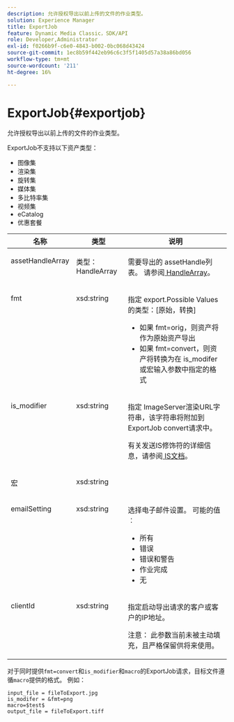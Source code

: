 ```yaml
---
description: 允许授权导出以前上传的文件的作业类型。
solution: Experience Manager
title: ExportJob
feature: Dynamic Media Classic，SDK/API
role: Developer,Administrator
exl-id: f0266b9f-c6e0-4843-b002-0bc068d43424
source-git-commit: 1ec8b59f442eb96c6c3f5f1405d57a38a86bd056
workflow-type: tm+mt
source-wordcount: '211'
ht-degree: 16%

---
```


# ExportJob{#exportjob}

允许授权导出以前上传的文件的作业类型。

ExportJob不支持以下资产类型：

* 图像集
* 渲染集
* 旋转集
* 媒体集
* 多比特率集
* 视频集
* eCatalog
* 优惠套餐

<table id="table_D8F3FD30D15648BFA5B980D3DC0A5AB1"> 
 <thead> 
  <tr> 
   <th colname="col1" class="entry"> 名称 </th> 
   <th colname="col2" class="entry"> 类型 </th> 
   <th colname="col3" class="entry"> 说明 </th> 
  </tr> 
 </thead>
 <tbody> 
  <tr valign="top"> 
   <td colname="col1"> <p> <span class="codeph"> <span class="varname"> assetHandleArray</span> </span> </p> </td> 
   <td colname="col2"> <p> <span class="codeph"> 类型：HandleArray</span> </p> </td> 
   <td colname="col3" valign="top"> <p>需要导出的<span class="codeph"> assetHandle</span>列表。 请参阅<a href="../../types/c-data-types/r-handle-array.md#reference-1b93fefb5477459faf9253b54349b5f9" type="reference" format="dita" scope="local"> HandleArray</a>。 </p> </td> 
  </tr> 
  <tr valign="top"> 
   <td colname="col1"> <p> <span class="codeph"> <span class="varname"> fmt</span> </span> </p> </td> 
   <td colname="col2"> <p> <span class="codeph"> xsd:string </span> </p> </td> 
   <td colname="col3"> <p>指定<span class="codeph"> export.Possible Values</span>的类型：[原始，转换] </p> <p> 
     <ul id="ul_16EF4B14100C4C7AA464CA9CF7F11D1C"> 
      <li id="li_DAB2844CC55145C88A18A1F8EC4527F9">如果<span class="codeph"> fmt=orig</span>，则资产将作为原始资产导出 </li> 
      <li id="li_07F2F8D159934D889FDC1022AB12B564">如果<span class="codeph"> fmt=convert</span>，则资产将转换为在<span class="codeph"> is_modifer</span>或<span class="codeph">宏</span>输入参数中指定的格式 </li> 
     </ul> </p> </td> 
  </tr> 
  <tr valign="top"> 
   <td colname="col1"> <p> <span class="codeph"> <span class="varname"> is_modifier</span> </span> </p> </td> 
   <td colname="col2"> <p> <span class="codeph"> xsd:string  </span> </p> </td> 
   <td colname="col3"> <p>指定<span class="codeph"> ImageServer</span>渲染URL字符串，该字符串将附加到ExportJob <span class="codeph"> convert</span>请求中。 </p> <p>有关发送IS修饰符的详细信息，请参阅<a href="https://experienceleague.adobe.com/docs/dynamic-media-developer-resources/image-serving-api/home.html" scope="external" format="html"> IS文档</a>。 </p> </td> 
  </tr> 
  <tr valign="top"> 
   <td colname="col1"> <p> <span class="codeph"> <span class="varname"> 宏</span> </span> </p> </td> 
   <td colname="col2"> <p> <span class="codeph"> xsd:string  </span> </p> </td> 
   <td colname="col3"> <p></p> </td> 
  </tr> 
  <tr valign="top"> 
   <td colname="col1"> <p> <span class="codeph"> <span class="varname"> emailSetting</span> </span> </p> </td> 
   <td colname="col2"> <p> <span class="codeph"> xsd:string  </span> </p> </td> 
   <td colname="col3"> <p>选择电子邮件设置。 可能的值︰ </p> <p> 
     <ul id="ul_0EEDAE11B7CD4C53A6E4B2B8CB2CF730"> 
      <li id="li_F235F93828594ED78C6D464440F953FF"> <span class="codeph"> 所有</span> </li> 
      <li id="li_59E14E7EBFA64432A5FAC15DA21A0521"> <span class="codeph"> 错误</span> </li> 
      <li id="li_BFE0B52CADD14CC1BA1AF42AB0AA1CE1"> <span class="codeph"> 错误和警告</span> </li> 
      <li id="li_BE3AA67E14FB487B8B9CD6EF3D58824C"> <span class="codeph"> 作业完成</span> </li> 
      <li id="li_409C68AD0D244975BFB86B08609E0146"> <span class="codeph"> 无</span> </li> 
     </ul> </p> </td> 
  </tr> 
  <tr valign="top"> 
   <td colname="col1"> <p> <span class="codeph"> <span class="varname"> clientId</span> </span> </p> </td> 
   <td colname="col2"> <p> <span class="codeph"> xsd:string  </span> </p> </td> 
   <td colname="col3"> <p>指定启动导出请求的客户或客户的IP地址。 </p> <p> <p>注意： 此参数当前未被主动填充，且严格保留供将来使用。 </p> </p> </td> 
  </tr> 
 </tbody> 
</table>

对于同时提供`fmt=convert`和`is_modifier`和`macro`的ExportJob请求，目标文件遵循`macro`提供的格式。 例如：

```
input_file = fileToExport.jpg
is_modifer = &fmt=png
macro=$test$ 
output_file = fileToExport.tiff
```
